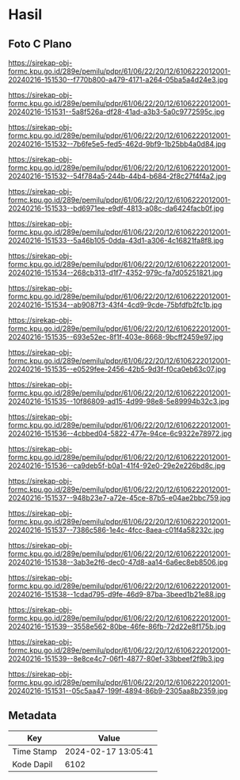 # Hasil

## Foto C Plano

https://sirekap-obj-formc.kpu.go.id/289e/pemilu/pdpr/61/06/22/20/12/6106222012001-20240216-151530--f770b800-a479-4171-a264-05ba5a4d24e3.jpg

https://sirekap-obj-formc.kpu.go.id/289e/pemilu/pdpr/61/06/22/20/12/6106222012001-20240216-151531--5a8f526a-df28-41ad-a3b3-5a0c9772595c.jpg

https://sirekap-obj-formc.kpu.go.id/289e/pemilu/pdpr/61/06/22/20/12/6106222012001-20240216-151532--7b6fe5e5-fed5-462d-9bf9-1b25bb4a0d84.jpg

https://sirekap-obj-formc.kpu.go.id/289e/pemilu/pdpr/61/06/22/20/12/6106222012001-20240216-151532--54f784a5-244b-44b4-b684-2f8c27f4f4a2.jpg

https://sirekap-obj-formc.kpu.go.id/289e/pemilu/pdpr/61/06/22/20/12/6106222012001-20240216-151533--bd6971ee-e9df-4813-a08c-da6424facb0f.jpg

https://sirekap-obj-formc.kpu.go.id/289e/pemilu/pdpr/61/06/22/20/12/6106222012001-20240216-151533--5a46b105-0dda-43d1-a306-4c16821fa8f8.jpg

https://sirekap-obj-formc.kpu.go.id/289e/pemilu/pdpr/61/06/22/20/12/6106222012001-20240216-151534--268cb313-d1f7-4352-979c-fa7d05251821.jpg

https://sirekap-obj-formc.kpu.go.id/289e/pemilu/pdpr/61/06/22/20/12/6106222012001-20240216-151534--ab9087f3-43f4-4cd9-9cde-75bfdfb2fc1b.jpg

https://sirekap-obj-formc.kpu.go.id/289e/pemilu/pdpr/61/06/22/20/12/6106222012001-20240216-151535--693e52ec-8f1f-403e-8668-9bcff2459e97.jpg

https://sirekap-obj-formc.kpu.go.id/289e/pemilu/pdpr/61/06/22/20/12/6106222012001-20240216-151535--e0529fee-2456-42b5-9d3f-f0ca0eb63c07.jpg

https://sirekap-obj-formc.kpu.go.id/289e/pemilu/pdpr/61/06/22/20/12/6106222012001-20240216-151535--10f86809-ad15-4d99-98e8-5e89994b32c3.jpg

https://sirekap-obj-formc.kpu.go.id/289e/pemilu/pdpr/61/06/22/20/12/6106222012001-20240216-151536--4cbbed04-5822-477e-94ce-6c9322e78972.jpg

https://sirekap-obj-formc.kpu.go.id/289e/pemilu/pdpr/61/06/22/20/12/6106222012001-20240216-151536--ca9deb5f-b0a1-41f4-92e0-29e2e226bd8c.jpg

https://sirekap-obj-formc.kpu.go.id/289e/pemilu/pdpr/61/06/22/20/12/6106222012001-20240216-151537--948b23e7-a72e-45ce-87b5-e04ae2bbc759.jpg

https://sirekap-obj-formc.kpu.go.id/289e/pemilu/pdpr/61/06/22/20/12/6106222012001-20240216-151537--7386c586-1e4c-4fcc-8aea-c01f4a58232c.jpg

https://sirekap-obj-formc.kpu.go.id/289e/pemilu/pdpr/61/06/22/20/12/6106222012001-20240216-151538--3ab3e2f6-dec0-47d8-aa14-6a6ec8eb8506.jpg

https://sirekap-obj-formc.kpu.go.id/289e/pemilu/pdpr/61/06/22/20/12/6106222012001-20240216-151538--1cdad795-d9fe-46d9-87ba-3beed1b21e88.jpg

https://sirekap-obj-formc.kpu.go.id/289e/pemilu/pdpr/61/06/22/20/12/6106222012001-20240216-151539--3558e562-80be-46fe-86fb-72d22e8f175b.jpg

https://sirekap-obj-formc.kpu.go.id/289e/pemilu/pdpr/61/06/22/20/12/6106222012001-20240216-151539--8e8ce4c7-06f1-4877-80ef-33bbeef2f9b3.jpg

https://sirekap-obj-formc.kpu.go.id/289e/pemilu/pdpr/61/06/22/20/12/6106222012001-20240216-151531--05c5aa47-199f-4894-86b9-2305aa8b2359.jpg


## Metadata

| Key        | Value               |
| ---------- | ------------------- |
| Time Stamp | 2024-02-17 13:05:41 |
| Kode Dapil | 6102                |



